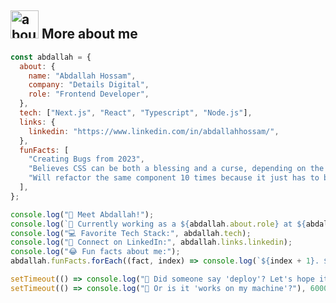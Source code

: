 ## <img width="45" alt="about" src="https://icons-for-free.com/iff/png/512/design+development+facebook+framework+mobile+react+icon-1320165723839064798.png"> More about me

```javascript
const abdallah = {
  about: {
    name: "Abdallah Hossam",
    company: "Details Digital",
    role: "Frontend Developer",
  },
  tech: ["Next.js", "React", "Typescript", "Node.js"],
  links: {
    linkedin: "https://www.linkedin.com/in/abdallahhossam/",
  },
  funFacts: [
    "Creating Bugs from 2023",
    "Believes CSS can be both a blessing and a curse, depending on the day.",
    "Will refactor the same component 10 times because it just has to be *perfect*.",
  ],
};

console.log("👋 Meet Abdallah!");
console.log(`🚀 Currently working as a ${abdallah.about.role} at ${abdallah.about.company}`);
console.log("💻 Favorite Tech Stack:", abdallah.tech);
console.log("🔗 Connect on LinkedIn:", abdallah.links.linkedin);
console.log("😂 Fun facts about me:");
abdallah.funFacts.forEach((fact, index) => console.log(`${index + 1}. ${fact}`));

setTimeout(() => console.log("🥳 Did someone say 'deploy'? Let's hope it works on the first try!"), 3000);
setTimeout(() => console.log("🤔 Or is it 'works on my machine'?"), 6000);
